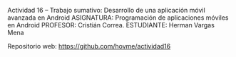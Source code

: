 Actividad 16 – Trabajo sumativo: Desarrollo de una aplicación móvil avanzada en Android
ASIGNATURA: Programación de aplicaciones móviles en Android
PROFESOR: Cristián Correa.
ESTUDIANTE: Herman Vargas Mena

Repositorio web: https://github.com/hovme/actividad16